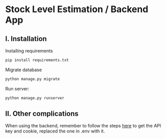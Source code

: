 # Stock Level Estimation / Backend App
## I. Installation
Installing requirements
```sh
pip install requirements.txt
```

Migrate database
```sh
python manage.py migrate
```

Run server:
```sh
python manage.py runserver
```
## II. Other complications
When using the backend, remember to follow the steps [here](https://pypi.org/project/qwen-api) to get the API key and cookie, replaced the one in .env with it.
